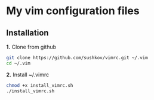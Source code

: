 # My vim configuration files
## Installation
**1.** Clone from github
```sh
git clone https://github.com/sushkov/vimrc.git ~/.vim
cd ~/.vim
```
**2.** Install ~/.vimrc
```sh
chmod +x install_vimrc.sh
./install_vimrc.sh
```

